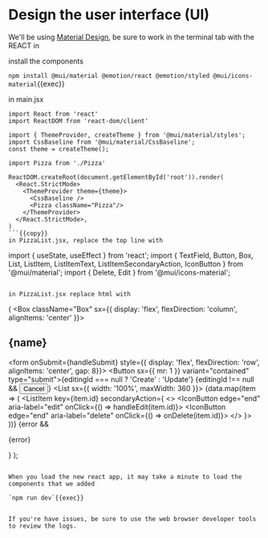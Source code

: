 # Design the user interface (UI)

We'll be using [Material Design](https://material.io/), be sure to work in the terminal tab with the REACT in


install the components

`npm install @mui/material @emotion/react @emotion/styled @mui/icons-material`{{exec}}

in main.jsx

```
import React from 'react'
import ReactDOM from 'react-dom/client'

import { ThemeProvider, createTheme } from '@mui/material/styles';
import CssBaseline from '@mui/material/CssBaseline';
const theme = createTheme();

import Pizza from './Pizza'

ReactDOM.createRoot(document.getElementById('root')).render(
  <React.StrictMode>
    <ThemeProvider theme={theme}>
      <CssBaseline />
      <Pizza className="Pizza"/>
    </ThemeProvider>
  </React.StrictMode>,
)
```{{copy}}
in PizzaList.jsx, replace the top line with

```
import { useState, useEffect } from 'react';
import { TextField, Button, Box, List, ListItem, ListItemText, ListItemSecondaryAction, IconButton } from '@mui/material';
import { Delete, Edit } from '@mui/icons-material';
```{{copy}}

in PizzaList.jsx replace html with

```
(
    <Box className="Box" sx={{ display: 'flex', flexDirection: 'column', alignItems: 'center' }}>
      <h2>{name}</h2>
      <form onSubmit={handleSubmit} style={{ display: 'flex', flexDirection: 'row', alignItems: 'center', gap: 8}}>
        <TextField label="Name" name="name" value={formData.name} onChange={handleFormChange} />
        <TextField label="Description" name="description" value={formData.description} onChange={handleFormChange} />
        <Button sx={{ mr: 1 }} variant="contained" type="submit">{editingId === null ? 'Create' : 'Update'}</Button>
        {editingId !== null && <Button variant="contained" color="secondary" onClick={handleCancel}>Cancel</Button>}
      </form>
      <List sx={{ width: '100%', maxWidth: 360 }}>
        {data.map(item => (
          <ListItem key={item.id} secondaryAction={
            <>
              <IconButton edge="end" aria-label="edit" onClick={() => handleEdit(item.id)}>
                <Edit />
              </IconButton>
              <IconButton edge="end" aria-label="delete" onClick={() => onDelete(item.id)}>
                <Delete />
              </IconButton>
            </>
          }>
            <ListItemText primary={item.name} secondary={item.description} />
          </ListItem>
        ))}
      </List>
      {error && <p>{error}</p>}
    </Box>
  );

```{{copy}}

When you load the new react app, it may take a minute to load the components that we added

`npm run dev`{{exec}}


If you're have issues, be sure to use the web browser developer tools to review the logs.

